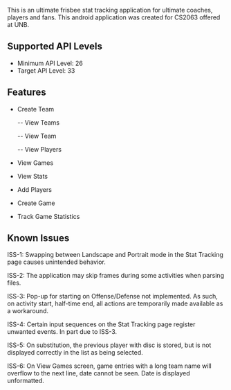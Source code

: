 This is an ultimate frisbee stat tracking application for ultimate coaches, players and fans. This android application was created for CS2063 offered at UNB.

## Supported API Levels

- Minimum API Level: 26
- Target API Level: 33

## Features
- Create Team

  -- View Teams
  
  -- View Team
  
  -- View Players

- View Games

- View Stats

- Add Players

- Create Game

- Track Game Statistics

## Known Issues

ISS-1: Swapping between Landscape and Portrait mode in the Stat Tracking page causes unintended behavior.

ISS-2: The application may skip frames during some activities when parsing files.

ISS-3: Pop-up for starting on Offense/Defense not implemented. As such, on activity start, half-time end, all actions are temporarily made available as a workaround.

ISS-4: Certain input sequences on the Stat Tracking page register unwanted events. In part due to ISS-3.

ISS-5: On substitution, the previous player with disc is stored, but is not displayed correctly in the list as being selected.

ISS-6: On View Games screen, game entries with a long team name will overflow to the next line, date cannot be seen. Date is displayed unformatted.
